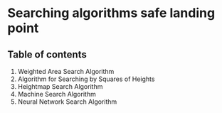 # Searching algorithms safe landing point

## Table of contents
1. Weighted Area Search Algorithm
2. Algorithm for Searching by Squares of Heights
3. Heightmap Search Algorithm
4. Machine Search Algorithm
5. Neural Network Search Algorithm
